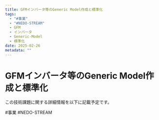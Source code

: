 ```yaml
---
title: GFMインバータ等のGeneric Model作成と標準化
tags:
  - "#事業"
  - "#NEDO-STREAM"
  - GFM
  - インバータ
  - Generic-Model
  - 標準化
date: 2025-02-26
metadata: ""
---
```


# GFMインバータ等のGeneric Model作成と標準化

この技術課題に関する詳細情報を以下に記載予定です。


#事業
#NEDO-STREAM
